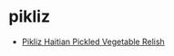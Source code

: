 # pikliz

 * [Pikliz Haitian Pickled Vegetable Relish](../index/p/pikliz-haitian-pickled-vegetable-relish.json)
